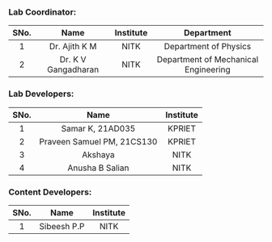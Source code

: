 <!-- Remove all lines above this line before making changes to the file -->

### Lab Coordinator:

| SNo. |        Name         | Institute |              Department              |
| :--: | :-----------------: | :-------: | :----------------------------------: |
|  1   |    Dr. Ajith K M    |   NITK    |        Department of Physics         |
|  2   | Dr. K V Gangadharan |   NITK    | Department of Mechanical Engineering |

### Lab Developers:

| SNo. |            Name            | Institute |
| :--: | :------------------------: | :-------: |
|  1   |      Samar K, 21AD035      |  KPRIET   |
|  2   | Praveen Samuel PM, 21CS130 |  KPRIET   |
|  3   |          Akshaya           |   NITK    |
|  4   |      Anusha B Salian       |   NITK    |

### Content Developers:

| SNo. |    Name     | Institute |
| :--: | :---------: | :-------: |
|  1   | Sibeesh P.P |   NITK    |

